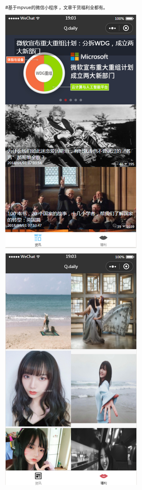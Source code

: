 
#基于mpvue的微信小程序 ，文章干货福利全都有。

![Alt Text](https://github.com/BeanWei/have_a_look/blob/master/Screenshots/%E8%B5%84%E8%AE%AF.PNG)

![Alt Text](https://github.com/BeanWei/have_a_look/blob/master/Screenshots/%E5%A6%B9%E7%BA%B8.PNG)
